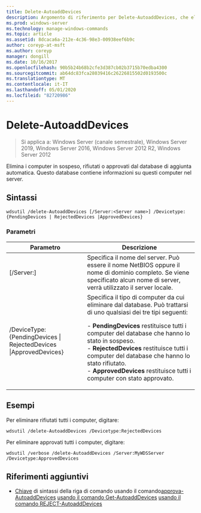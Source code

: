 ```yaml
---
title: Delete-AutoaddDevices
description: Argomento di riferimento per Delete-AutoaddDevices, che elimina i computer in sospeso, rifiutati o approvati dal database di aggiunta automatica.
ms.prod: windows-server
ms.technology: manage-windows-commands
ms.topic: article
ms.assetid: 8dcaca6a-212e-4c36-98e3-00938eef6b9c
author: coreyp-at-msft
ms.author: coreyp
manager: dongill
ms.date: 10/16/2017
ms.openlocfilehash: 90b5b24b68b2cfe3d387cb02b3715b70edba4300
ms.sourcegitcommit: ab64dc83fca28039416c26226815502d0193500c
ms.translationtype: MT
ms.contentlocale: it-IT
ms.lasthandoff: 05/01/2020
ms.locfileid: "82720986"
---
```

# <a name="delete-autoadddevices"></a>Delete-AutoaddDevices

> Si applica a: Windows Server (canale semestrale), Windows Server 2019, Windows Server 2016, Windows Server 2012 R2, Windows Server 2012

Elimina i computer in sospeso, rifiutati o approvati dal database di aggiunta automatica. Questo database contiene informazioni su questi computer nel server.

## <a name="syntax"></a>Sintassi
```
wdsutil /delete-AutoaddDevices [/Server:<Server name>] /Devicetype:{PendingDevices | RejectedDevices |ApprovedDevices}
```
### <a name="parameters"></a>Parametri
|Parametro|Descrizione|
|-------|--------|
|[/Server:<Server name>]|Specifica il nome del server. Può essere il nome NetBIOS oppure il nome di dominio completo. Se viene specificato alcun nome di server, verrà utilizzato il server locale.|
|/DeviceType: {PendingDevices &#124; RejectedDevices &#124;ApprovedDevices}|Specifica il tipo di computer da cui eliminare dal database. Può trattarsi di uno qualsiasi dei tre tipi seguenti:<p>-   **PendingDevices** restituisce tutti i computer del database che hanno lo stato in sospeso.<br />-   **RejectedDevices** restituisce tutti i computer del database che hanno lo stato rifiutato.<br />-   **ApprovedDevices** restituisce tutti i computer con stato approvato.|
## <a name="examples"></a>Esempi
Per eliminare rifiutati tutti i computer, digitare:
```
wdsutil /delete-AutoaddDevices /Devicetype:RejectedDevices
```
Per eliminare approvati tutti i computer, digitare:
```
wdsutil /verbose /delete-AutoaddDevices /Server:MyWDSServer /Devicetype:ApprovedDevices
```
## <a name="additional-references"></a>Riferimenti aggiuntivi
- [Chiave](command-line-syntax-key.md)
di sintassi della riga di comando usando il comando[approva-AutoaddDevices](using-the-approve-autoadddevices-command.md)
[usando il comando Get-AutoaddDevices](using-the-get-autoadddevices-command.md)
[usando il comando REJECT-AutoaddDevices](using-the-reject-autoadddevices-command.md)
